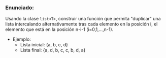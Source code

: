 ### Enunciado:

Usando la clase `list<T>`, construir una función que permita "duplicar" una lista intercalando alternativamente tras cada elemento en la posición i, el elemento que está en la posición n-i-1 (i=0,1,...,n-1).

* Ejemplo:
    * Lista inicial: {a, b, c, d}
    * Lista final: {a, d, b, c, c, b, d, a}